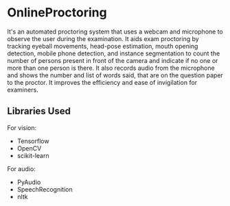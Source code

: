 # OnlineProctoring

It's an automated proctoring system that uses a webcam and microphone to observe the user during the examination.
It aids exam proctoring by tracking eyeball movements, head-pose estimation, mouth opening detection, mobile phone detection, and instance segmentation to count the number of persons present in front of the camera and indicate if no one or more than one person is there.
It also records audio from the microphone and shows the number and list of words said, that are on the question paper to the proctor.
It improves the efficiency and ease of invigilation for examiners. 

  ## Libraries Used

For vision:

- Tensorflow
- OpenCV
- scikit-learn 


For audio:

- PyAudio
- SpeechRecognition
- nltk
